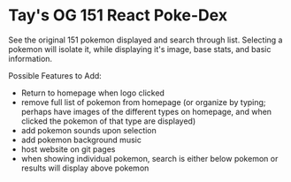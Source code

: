 # Tay's OG 151 React Poke-Dex

See the original 151 pokemon displayed and search through list. Selecting a pokemon will isolate it, while displaying it's image, base stats, and basic information.

Possible Features to Add:
- Return to homepage when logo clicked
- remove full list of pokemon from homepage (or organize by typing; perhaps have images of the different types on homepage, and when clicked the pokemon of that type are displayed)
- add pokemon sounds upon selection
- add pokemon background music
- host website on git pages
- when showing individual pokemon, search is either below pokemon or results will display above pokemon
